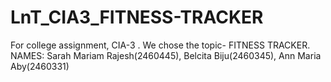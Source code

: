 # LnT_CIA3_FITNESS-TRACKER
For college assignment, CIA-3 . We chose the topic- FITNESS TRACKER. NAMES: Sarah Mariam Rajesh(2460445), Belcita Biju(2460345), Ann Maria Aby(2460331)
